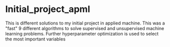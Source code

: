 # Initial_project_apml
This is different solutions to my initial project in applied machine. This was a "fast" 9 different algorithms to solve supervised and unsupervised machine learning problems. Further hyperparameter optimization is used to select the most important variables
